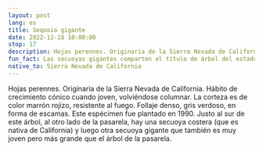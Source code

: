 ```yaml
---
layout: post
lang: es
title: Sequoia gigante
date: 2022-12-18 10:00:00
stop: 17
description: Hojas perennes. Originaria de la Sierra Nevada de California.
fun_fact: Las secuoyas gigantes comparten el título de árbol del estado de California con la secuoya de California
native_to: Sierra Nevada de California
---
```

Hojas perennes. Originaria de la Sierra Nevada de California. Hábito de crecimiento cónico cuando joven, volviéndose columnar. La corteza es de color marrón rojizo, resistente al fuego. Follaje denso, gris verdoso, en forma de escamas. Este espécimen fue plantado en 1990. Justo al sur de este árbol, al otro lado de la pasarela, hay una secuoya costera (que es nativa de California) y luego otra secuoya gigante que también es muy joven pero más grande que el árbol de la pasarela.

